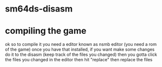 # sm64ds-disasm

# compiling the game
ok so
to compile it you need a editor known as nsmb editor
(you need a rom of the game)
once you have that installed, if you want make some changes do it to the disasm 
(keep track of the files you changed) 
then you gotta click the files you changed in the editor then hit "replace" 
then replace the files
